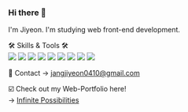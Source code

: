 ### Hi there 👋
I'm Jiyeon. I'm studying web front-end development.  


🛠 Skills & Tools 🛠  
<img src="https://img.shields.io/badge/JavaScript-F7DF1E?style=flat-square&logo=JavaScript&logoColor=fff"/>
<img src="https://img.shields.io/badge/React-61DAFB?style=flat-square&logo=React&logoColor=fff"/>
<img src="https://img.shields.io/badge/TypeScript-3178C6?style=flat-square&logo=TypeScript&logoColor=fff"/>
<img src="https://img.shields.io/badge/Vue.js-4FC08D?style=flat-square&logo=Vue.js&logoColor=fff"/>
<img src="https://img.shields.io/badge/PHP-777BB4?style=flat-square&logo=PHP&logoColor=fff"/>
<img src="https://img.shields.io/badge/MySql-4479A1?style=flat-square&logo=MySql&logoColor=fff"/>
<img src="https://img.shields.io/badge/Git-F05032?style=flat-square&logo=Git&logoColor=fff"/>
<img src="https://img.shields.io/badge/HTML5-E34F26?style=flat-square&logo=HTML5&logoColor=fff"/>
<img src="https://img.shields.io/badge/CSS3-1572B6?style=flat-square&logo=CSS3&logoColor=fff"/>

🤙 Contact
→ jangjiyeon0410@gmail.com

☑️ Check out my Web-Portfolio here!  
→ <a href="http://www.jiyeonjang.cafe24.com" target="_blank">Infinite Possibilities<a>  



